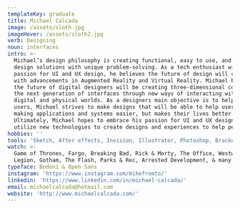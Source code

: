```yaml
---
templateKey: graduate
title: Michael Calcada
image: /assets/sloth.jpg
imageHover: /assets/sloth2.jpg
verb: Designing
noun: interfaces
intro: >-
  Michael’s design philosophy is creating functional, easy to use, and intuitive
  design solutions with unique problem-solving. As a tech enthusiast with a
  passion for UI and UX design, he believes the future of design will change
  with advancements in Augmented Reality and Virtual Reality. Michael believes
  the future of digital designers will be creating three-dimensional content for
  the next generation of interfaces through new ways of interacting with the
  digital and physical worlds. As a designers main objective is to help their
  users, Michael strives to make designs that will be able to help users beyond
  making applications and systems easier, but makes their lives better.
  Ultimately, Michael hopes to embrace his passion for UI and UX design and
  utilize new technologies to create designs and experiences to help people.
hobbies: ''
tools: 'Sketch, After effects, Invision, Illustrator, Photoshop, Brackets, InDesign'
watch: >-
  Game of Thrones, Fargo, Breaking Bad, Rick & Morty, The Office, Westworld,
  Legion, Gotham, The Flash, Parks & Rec, Arrested Development, & many more.
typeface: Bodoni & Open Sans
instagram: 'https://www.instagram.com/mikefromto/'
linkedin: 'https://www.linkedin.com/in/michael-calcada/'
email: michaelcalcada@hotmail.com
website: 'http://www.michaelcalcada.com/'
---
```


